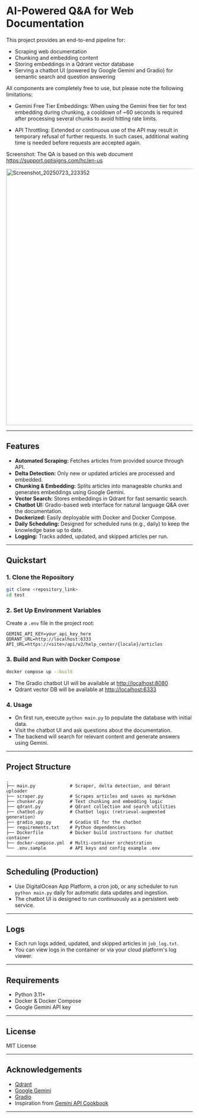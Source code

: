 # AI-Powered Q&A for Web Documentation

This project provides an end-to-end pipeline for:

- Scraping web documentation
- Chunking and embedding content
- Storing embeddings in a Qdrant vector database
- Serving a chatbot UI (powered by Google Gemini and Gradio) for semantic search and question answering

All components are completely free to use, but please note the following limitations:

- Gemini Free Tier Embeddings: When using the Gemini free tier for text embedding during chunking, a cooldown of ~60 seconds is required after processing several chunks to avoid hitting rate limits.

- API Throttling: Extended or continuous use of the API may result in temporary refusal of further requests. In such cases, additional waiting time is needed before requests are accepted again.

Screenshot: The QA is based on this web document https://support.optisigns.com/hc/en-us

<img width="2246" height="692" alt="Screenshot_20250723_223352" src="https://github.com/user-attachments/assets/e29e98f0-ddb6-4224-9b9b-72f700bef34a" />

---

## Features

- **Automated Scraping:** Fetches articles from provided source through API.
- **Delta Detection:** Only new or updated articles are processed and embedded.
- **Chunking & Embedding:** Splits articles into manageable chunks and generates embeddings using Google Gemini.
- **Vector Search:** Stores embeddings in Qdrant for fast semantic search.
- **Chatbot UI:** Gradio-based web interface for natural language Q&A over the documentation.
- **Dockerized:** Easily deployable with Docker and Docker Compose.
- **Daily Scheduling:** Designed for scheduled runs (e.g., daily) to keep the knowledge base up to date.
- **Logging:** Tracks added, updated, and skipped articles per run.

---

## Quickstart

### 1. Clone the Repository

```bash
git clone <repository_link>
cd test
```

### 2. Set Up Environment Variables

Create a `.env` file in the project root:

```
GEMINI_API_KEY=your_api_key_here
QDRANT_URL=http://localhost:6333
API_URL=https://<site>/api/v2/help_center/{locale}/articles
```

### 3. Build and Run with Docker Compose

```bash
docker compose up --build
```

- The Gradio chatbot UI will be available at [http://localhost:8080](http://localhost:8080)
- Qdrant vector DB will be available at [http://localhost:6333](http://localhost:6333)

### 4. Usage

- On first run, execute `python main.py` to populate the database with initial data.
- Visit the chatbot UI and ask questions about the documentation.
- The backend will search for relevant content and generate answers using Gemini.

---

## Project Structure

```
.
├── main.py             # Scraper, delta detection, and Qdrant uploader
├── scraper.py          # Scrapes articles and saves as markdown
├── chunker.py          # Text chunking and embedding logic
├── qdrant.py           # Qdrant collection and search utilities
├── chatbot.py          # Chatbot logic (retrieval-augmented generation)
├── gradio_app.py       # Gradio UI for the chatbot
├── requirements.txt    # Python dependencies
├── Dockerfile          # Docker build instructions for chatbot container
├── docker-compose.yml  # Multi-container orchestration
└── .env.sample         # API keys and config example .env
```

---

## Scheduling (Production)

- Use DigitalOcean App Platform, a cron job, or any scheduler to run `python main.py` daily for automatic data updates and ingestion.
- The chatbot UI is designed to run continuously as a persistent web service.

---

## Logs

- Each run logs added, updated, and skipped articles in `job_log.txt`.
- You can view logs in the container or via your cloud platform's log viewer.

---

## Requirements

- Python 3.11+
- Docker & Docker Compose
- Google Gemini API key

---

## License

MIT License

---

## Acknowledgements

- [Qdrant](https://qdrant.tech/)
- [Google Gemini](https://ai.google.dev/)
- [Gradio](https://gradio.app/)
- Inspiration from [Gemini API Cookbook](https://github.com/google-gemini/cookbook/blob/main/examples/qdrant/Movie_Recommendation.ipynb)
---

